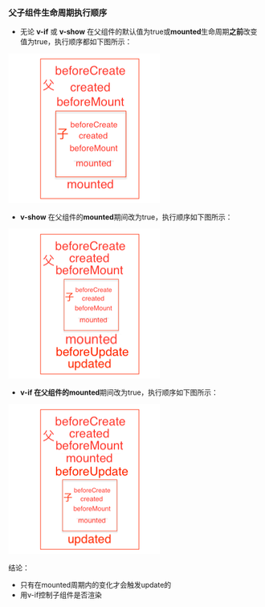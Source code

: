 ### 父子组件生命周期执行顺序

* 无论 **v-if** 或 **v-show** 在父组件的默认值为true或**mounted**生命周期**之前**改变值为true，执行顺序都如下图所示：

![](/assets/beforeMount.png)

* **v-show** 在父组件的**mounted**期间改为true，执行顺序如下图所示：

![](/assets/v-show-mounted.png)

* **v-if **在父组件的**mounted**期间改为true，执行顺序如下图所示：

![](/assets/v-if-mounted.png)

结论：

* 只有在mounted周期内的变化才会触发update的
* 用v-if控制子组件是否渲染



